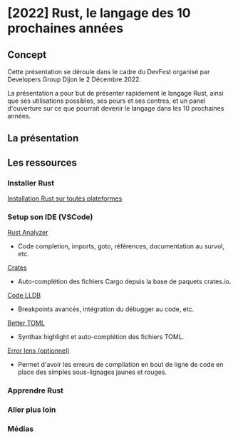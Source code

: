 # [2022] Rust, le langage des 10 prochaines années

## Concept

Cette présentation se déroule dans le cadre du DevFest organisé par Developers Group Dijon le 2 Décembre 2022.

La présentation a pour but de présenter rapidement le langage Rust, ainsi que ses utilisations possibles, ses pours et ses contres, et un panel d'ouverture sur ce que pourrait devenir le langage dans les 10 prochaines années.

## La présentation

## Les ressources

### Installer Rust

[Installation Rust sur toutes plateformes](https://doc.rust-lang.org/book/ch01-01-installation.html)

### Setup son IDE (VSCode)

[Rust Analyzer](https://marketplace.visualstudio.com/items?itemName=rust-lang.rust-analyzer)
 * Code completion, imports, goto, références, documentation au survol, etc.

[Crates](https://marketplace.visualstudio.com/items?itemName=serayuzgur.crates)
 * Auto-complétion des fichiers Cargo depuis la base de paquets crates.io.

[Code LLDB](https://marketplace.visualstudio.com/items?itemName=vadimcn.vscode-lldb)
 * Breakpoints avancés, intégration du débugger au code, etc.

[Better TOML](https://marketplace.visualstudio.com/items?itemName=bungcip.better-toml)
 * Synthax highlight et auto-complétion des fichiers TOML.

[Error lens (optionnel)](https://marketplace.visualstudio.com/items?itemName=usernamehw.errorlens)
 * Permet d'avoir les erreurs de compilation en bout de ligne de code en place des simples sous-lignages jaunes et rouges.

### Apprendre Rust

### Aller plus loin

### Médias
